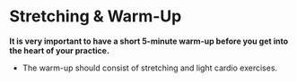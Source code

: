 # Stretching & Warm-Up

**It is very important to have a short 5-minute warm-up before you get into the heart of your 
practice.** 

* The warm-up should consist of stretching and light cardio exercises. 


